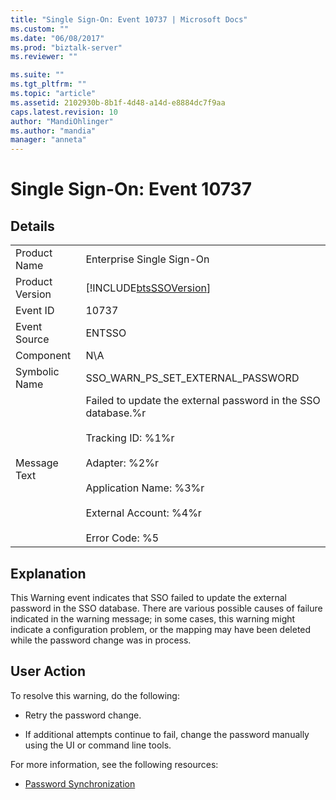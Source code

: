 ```yaml
---
title: "Single Sign-On: Event 10737 | Microsoft Docs"
ms.custom: ""
ms.date: "06/08/2017"
ms.prod: "biztalk-server"
ms.reviewer: ""

ms.suite: ""
ms.tgt_pltfrm: ""
ms.topic: "article"
ms.assetid: 2102930b-8b1f-4d48-a14d-e8884dc7f9aa
caps.latest.revision: 10
author: "MandiOhlinger"
ms.author: "mandia"
manager: "anneta"
---
```

# Single Sign-On: Event 10737
## Details  
  
|||  
|-|-|  
|Product Name|Enterprise Single Sign-On|  
|Product Version|[!INCLUDE[btsSSOVersion](../includes/btsssoversion-md.md)]|  
|Event ID|10737|  
|Event Source|ENTSSO|  
|Component|N\A|  
|Symbolic Name|SSO_WARN_PS_SET_EXTERNAL_PASSWORD|  
|Message Text|Failed to update the external password in the SSO database.%r<br /><br /> Tracking ID: %1%r<br /><br /> Adapter: %2%r<br /><br /> Application Name: %3%r<br /><br /> External Account: %4%r<br /><br /> Error Code: %5|  
  
## Explanation  
 This Warning event indicates that SSO failed to update the external password in the SSO database. There are various possible causes of failure indicated in the warning message; in some cases, this warning might indicate a configuration problem, or the mapping may have been deleted while the password change was in process.  
  
## User Action  
 To resolve this warning, do the following:  
  
-   Retry the password change.  
  
-   If additional attempts continue to fail, change the password manually using the UI or command line tools.  
  
 For more information, see the following resources:  
  
-   [Password Synchronization](../core/password-synchronization2.md)